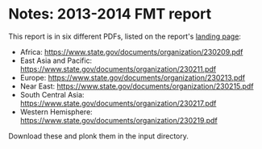 # Notes: 2013-2014 FMT report

This report is in six different PDFs, listed on the report's [landing page](https://www.state.gov/t/pm/rls/rpt/fmtrpt/2014/index.htm):

 * Africa: https://www.state.gov/documents/organization/230209.pdf
 * East Asia and Pacific: https://www.state.gov/documents/organization/230211.pdf
 * Europe: https://www.state.gov/documents/organization/230213.pdf 
 * Near East: https://www.state.gov/documents/organization/230215.pdf
 * South Central Asia: https://www.state.gov/documents/organization/230217.pdf
 * Western Hemisphere: https://www.state.gov/documents/organization/230219.pdf

Download these and plonk them in the input directory.
